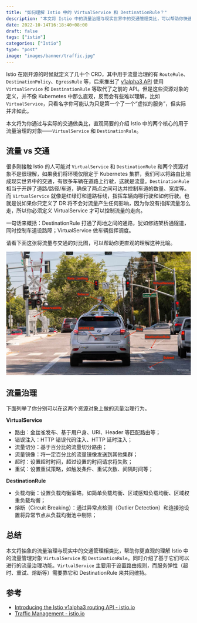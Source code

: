 ```yaml
---
title: "如何理解 Istio 中的 VirtualService 和 DestinationRule？"
description: "本文将 Istio 中的流量治理与现实世界中的交通管理类比，可以帮助你快速理解 VirtualService 和 DestinationRule 设置的功能。"
date: 2022-10-14T16:18:40+08:00
draft: false
tags: ["istio"]
categories: ["Istio"]
type: "post"
image: "images/banner/traffic.jpg"
---
```


Istio 在刚开源的时候就定义了几十个 CRD，其中用于流量治理的有 `RouteRule`、`DestinationPolicy`、`EgressRule` 等，后来推出了 [v1alpha3 API](https://istio.io/v1.13/blog/2018/v1alpha3-routing/) 使用 `VirtualService` 和 `DestinationRule` 等取代了之前的 API。但是这些资源对象的定义，并不像 Kubernetes 中那么直观，反而会有些难以理解，比如 `VirtualService`，只看名字你可能认为只是第一个了一个“虚拟的服务”，但实际并非如此。

本文将为你通过与实际的交通做类比，直观简要的介绍 Istio 中的两个核心的用于流量治理的对象——`VirtualService` 和 `DestinationRule`。

## 流量 vs 交通

很多刚接触 Istio 的人可能对 `VirtualService` 和 `DestinationRule` 和两个资源对象不是很理解，如果我们将环境仅限定于 Kubernetes 集群，我们可以将路由比喻成现实世界中的交通，有很多车辆在道路上行驶，这就是流量。`DestinationRule` 相当于开辟了道路/路径/车道，确保了两点之间可达并控制车道的数量、宽度等。而 `VirtualService` 就像是红绿灯和道路标线，指挥车辆向哪行驶和如何行驶。也就是说如果你只定义了 DR 将不会对流量产生任何影响，因为你没有指挥流量怎么走，所以你必须定义 VirtualService 才可以控制流量的走向。

一句话来概括：DestinationRule 打通了两地之间的通路，犹如修路架桥通隧道，同时控制车道设路障；VirtualService 做车辆指挥调度。

请看下面这张将流量与交通的对比图，可以帮助你更直观的理解这种比喻。

![流量与交通对比图](traffic.jpg)

## 流量治理

下面列举了你分别可以在这两个资源对象上做的流量治理行为。

**VirtualService**

- 路由：金丝雀发布、基于用户身、URI、Header 等匹配路由等；
- 错误注入：HTTP 错误代码注入、HTTP 延时注入；
- 流量切分：基于百分比的流量切分路由；
- 流量镜像：将一定百分比的流量镜像发送到其他集群；
- 超时：设置超时时间，超过设置的时间请求将失败；
- 重试：设置重试策略，如触发条件、重试次数、间隔时间等；

**DestinationRule**

- 负载均衡：设置负载均衡策略，如简单负载均衡、区域感知负载均衡、区域权重负载均衡；
- 熔断（Circuit Breaking）：通过异常点检测（Outlier Detection）和连接池设置将异常节点从负载均衡池中剔除；

## 总结

本文将抽象的流量治理与现实中的交通管理相类比，帮助你更直观的理解 Istio 中的流量管理对象 `VirtualService` 和 `DestinationRule`。同时介绍了基于它们可以进行的流量治理功能。`VirtualService` 主要用于设置路由规则，而服务弹性（超时、重试、熔断等）需要靠它和 DestinationRule 来共同维持。

## 参考

- [Introducing the Istio v1alpha3 routing API - istio.io](https://istio.io/v1.13/blog/2018/v1alpha3-routing/)
- [Traffic Management - istio.io](https://istio.io/latest/docs/tasks/traffic-management/)
